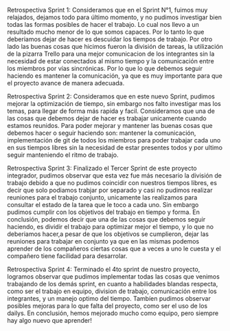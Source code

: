 Retrospectiva Sprint 1:
Consideramos que en el Sprint N°1, fuimos muy relajados, dejamos todo para último momento, y no pudimos investigar bien todas las formas posibles de hacer el trabajo.
Lo cual nos llevo a un resultado mucho menor de lo que somos capaces. Por lo tanto lo que deberiamos dejar de hacer es descuidar los tiempos de trabajo.
Por otro lado las buenas cosas que hicimos fueron la división de tareas, la utilización de la pizarra Trello para una mejor comunicacion de los integrantes sin la 
necesidad de estar conectados al mismo tiempo y la comunicación entre los miembros por vías sincrónicas. Por lo que lo que debemos seguir haciendo es mantener
la comunicación, ya que es muy importante para que el proyecto avance de manera adecuada.

Retrospectiva Sprint 2:
Consideramos que en este nuevo Sprint, pudimos mejorar la optimización de tiempo, sin embargo nos falto investigar mas los temas, para llegar de forma más rapida y facil. Consideramos que una de las cosas que debemos dejar de hacer es trabajar unicamente cuando estamos reunidos.
Para poder mejorar y mantener las buenas cosas que debemos hacer o seguir haciendo son: mantener la comunicación, implementación de git de todos los miembros para poder trabajar cada uno en sus tiempos libres sin la necesidad de estar presentes todos y por ultimo seguir manteniendo el ritmo de trabajo.

Retrospectiva Sprint 3:
Finalizado el Tercer Sprint de este proyecto integrador, pudimos observar que esta vez fue más necesario la división de trabajo debido a que no pudimos coincidir con nuestros tiempos libres, es decir que solo podiamos trabjar por separado y casi no pudimos realizar reuniones para el trabajo conjunto, unicamente las realizamos para consultar el estado de la tarea que le toco a cada uno. Sin embargo pudimos cumplir con los objetivos del trabajo en tiempo y forma. En conclusión, podemos decir que una de las cosas que debemos seguir haciendo, es dividir el trabajo para optimizar mejor el tiempo, y lo que no deberiamos hacer,a pesar de que los objetivos se cumplieron, dejar las reuniones para trabajar en conjunto ya que en las mismas podemos aprender de los compañeros ciertas cosas que a veces a uno le cuesta y el compañero tiene facilidad para desarrolar.

Retrospectiva Sprint 4: 
Terminado el 4to sprint de nuestro proyecto, logramos observar que pudimos implementar todas las cosas que venimos trabajando de los demás sprint, en cuanto a habilidades blandas respecta, como ser el trabajo en equipo, division de trabajo, comunicación entre los integrantes, y un manejo optimo del tiempo.
Tambíen pudimos observar posibles mejoras para lo que falta del proyecto, como ser el uso de los dailys.
En conclusión, hemos mejorado mucho como equipo, pero siempre hay algo nuevo que aprender!
